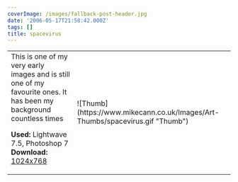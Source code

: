 ```yaml
---
coverImage: /images/fallback-post-header.jpg
date: '2006-05-17T21:58:42.000Z'
tags: []
title: spacevirus
---
```


<table width="100%" cellspacing="0" cellpadding="0" border="0">
<tr>
<td>This is one of my very early images and is still one of my favourite ones. It has been my background countless times

<span style="font-weight: bold">Used:</span> Lightwave 7.5, Photoshop 7
<span style="font-weight: bold">Download:</span> [1024x768](https://www.mikecann.co.uk/Images/Art-Full/spacevirus.jpg)</td>

<td>![Thumb](https://www.mikecann.co.uk/Images/Art-Thumbs/spacevirus.gif "Thumb")</td>
</tr>
</table>
